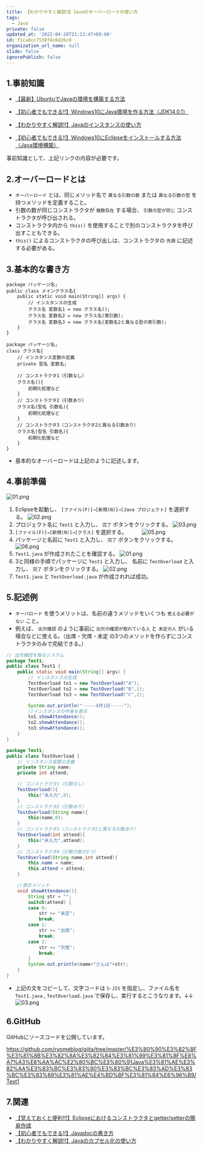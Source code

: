 ```yaml
---
title: 【わかりやすく解説‼】Javaのオーバーロードの使い方
tags:
  - Java
private: false
updated_at: '2022-04-20T21:13:47+09:00'
id: f1ca8cc7538f4c6d26c0
organization_url_name: null
slide: false
ignorePublish: false
---
```

## 1.事前知識
- [【最新】UbuntuでJavaの環境を構築する方法](https://qiita.com/ryome/items/37c53e9638a9c6ea146a)

- [【初心者でもできる‼】Windows10にJava環境を作る方法（JDK14.0.1）](https://qiita.com/ryome/items/30135570954e36196821)

- [【わかりやすく解説‼】Javaのインスタンスの使い方](https://qiita.com/ryome/items/62ba0d8395af6698053a)

- [【初心者でもできる‼】Windows10にEclipseをインストールする方法（Java環境構築）](https://qiita.com/ryome/items/b47c5acdaa52cffbec58)

事前知識として、上記リンクの内容が必要です。


## 2.オーバーロードとは

- `オーバーロード` とは、同じメソッド名で `異なる引数の数` または `異なる引数の型` を持つメソッドを定義すること。
- 引数の数が同じコンストラクタが `複数存在` する場合、 `引数の型が同じ` コンストラクタが呼び出される。
- コンストラクタ内から `this()` を使用することで別のコンストラクタを呼び出すこともできる。
- `this()` によるコンストラクタの呼び出しは、コンストラクタの `先頭` に記述する必要がある。

## 3.基本的な書き方

```PHP:テストクラス
package パッケージ名;
public class メインクラス名{
    public static void main(String[] args) {
        // インスタンスの生成
        クラス名 変数名1 = new クラス名();
        クラス名 変数名2 = new クラス名(実引数);
        クラス名 変数名3 = new クラス名(変数名2と異なる型の実引数);
    }
}
```

```PHP:オーバーロードクラス
package パッケージ名;
class クラス名{
    // インスタンス変数の定義
    private 型名 変数名;

    // コンストラクタ1（引数なし）
    クラス名(){
        初期化処理など
    }
    // コンストラクタ2（引数あり）
    クラス名(型名 引数名){
        初期化処理など
    }
    // コンストラクタ3（コンストラクタ2と異なる引数あり）
    クラス名(型名 引数名){
        初期化処理など
    }
}
```

- 基本的なオーバーロードは上記のように記述します。

## 4.事前準備
![01.png](https://qiita-image-store.s3.ap-northeast-1.amazonaws.com/0/449867/866ce029-9f28-05d3-ab0b-5e7b0467aafa.png)
1. Eclipseを起動し、 `[ファイル(F)]→[新規(N)]→[Java プロジェクト]` を選択する。
![02.png](https://qiita-image-store.s3.ap-northeast-1.amazonaws.com/0/449867/f1c5cc3c-449f-a66a-caef-d5f681054041.png)
2. プロジェクト名に `Test1` と入力し、 `完了` ボタンをクリックする。
![03.png](https://qiita-image-store.s3.ap-northeast-1.amazonaws.com/0/449867/a98626bb-291e-6aa8-5d69-df243d1673ca.png)
3. `[ファイル(F)]→[新規(N)]→[クラス]` を選択する。　　　
![05.png](https://qiita-image-store.s3.ap-northeast-1.amazonaws.com/0/449867/d0382456-4dd1-7474-4fbf-79735739b62c.png)
4. パッケージと名前に `Test1` と入力し、 `完了` ボタンをクリックする。
![06.png](https://qiita-image-store.s3.ap-northeast-1.amazonaws.com/0/449867/deff58a6-dfe5-ec36-8a1c-e0d7d7c9833b.png)
5. `Test1.java` が作成されたことを確認する。
![01.png](https://qiita-image-store.s3.ap-northeast-1.amazonaws.com/0/449867/696afa08-2fc7-3d56-0356-e0d01e5fbec4.png)
6. 3と同様の手順でパッケージに `Test1` と入力し、 名前に `TestOverload` と入力し、 `完了` ボタンをクリックする。
![02.png](https://qiita-image-store.s3.ap-northeast-1.amazonaws.com/0/449867/aba8b647-37cf-6819-9ae1-446b1b047e95.png)
7. `Test1.java` と `TestOverload.java` が作成されれば成功。

## 5.記述例
- `オーバロード` を使うメリットは、名前の違うメソッドをいくつも `覚える必要がない` こと。
- 例えば、 `出欠確認` のように事前に `出欠の確認が取れている人` と `未定の人` がいる場合などに使える。（出席・欠席・未定 の3つのメソッドを作らずにコンストラクタのみで完結できる。）

```java:Test1.java
// 出欠確認を取るシステム
package Test1;
public class Test1 {
    public static void main(String[] args) {
        // インスタンスの生成
    	TestOverload to1 = new TestOverload("A");
    	TestOverload to2 = new TestOverload("B",1);
    	TestOverload to3 = new TestOverload("C",2);

    	System.out.println("-----4月1日-----");
    	//インスタンスの中身を表示
    	to1.showAttendance();
    	to2.showAttendance();
    	to3.showAttendance();
    }
}
```

```java:TestOverload.java
package Test1;
public class TestOverload {
    // インスタンス変数の定義
    private String name;
    private int attend;

    // コンストラクタ1（引数なし）
    TestOverload(){
    	this("未入力",0);
    }
    // コンストラクタ2（引数あり）
    TestOverload(String name){
    	this(name,0);
    }
    // コンストラクタ3（コンストラクタ2と異なる引数あり）
    TestOverload(int attend){
    	this("未入力",attend);
    }
    // コンストラクタ4（引数の数が2つ）
    TestOverload(String name,int attend){
    	this.name = name;
    	this.attend = attend;
    }

	//表示メソッド
    void showAttendance(){
    	String str = "";
    	switch(attend) {
    	case 0:
    		str += "未定";
    		break;
    	case 1:
    		str += "出席";
    		break;
    	case 2:
    		str += "欠席";
    		break;
    	}
    	System.out.println(name+"さんは"+str);
    }
}
```

- 上記の文をコピーして、文字コードは `S-JIS` を指定し、ファイル名を `Test1.java` , `TestOverload.java` で保存し、実行するとこうなります。↓↓　　　　　　　
![03.png](https://qiita-image-store.s3.ap-northeast-1.amazonaws.com/0/449867/75dd0804-703b-0080-e282-ed6461ad4a49.png)

## 6.GitHub
GitHubにソースコードを公開しています。

https://github.com/ryomeblog/qiita/tree/master/%E3%80%90%E3%82%8F%E3%81%8B%E3%82%8A%E3%82%84%E3%81%99%E3%81%8F%E8%A7%A3%E8%AA%AC%E2%80%BC%E3%80%91Java%E3%81%AE%E3%82%AA%E3%83%BC%E3%83%90%E3%83%BC%E3%83%AD%E3%83%BC%E3%83%89%E3%81%AE%E4%BD%BF%E3%81%84%E6%96%B9/Test1


## 7.関連
- [【覚えておくと便利!!!】Eclipseにおけるコンストラクタとgetter/setterの簡易作成](https://qiita.com/ryome/items/6c487ccc0c39847cd55f)
- [【初心者でもできる‼】Javadocの書き方](https://qiita.com/ryome/items/4f2d5928c8aaf195f407)
- [【わかりやすく解説‼】Javaのカプセル化の使い方](https://qiita.com/ryome/items/fc44dfad297b35bf7559)

